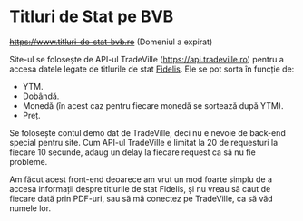 # Titluri de Stat pe BVB

~~https://www.titluri-de-stat-bvb.ro~~ (Domeniul a expirat)

Site-ul se folosește de API-ul TradeVille (https://api.tradeville.ro) pentru a accesa datele legate de titlurile de stat [Fidelis](https://mfinante.gov.ro/web/trezor/titluri-de-stat-fidelis). Ele se pot sorta în funcție de:

- YTM.
- Dobândă.
- Monedă (în acest caz pentru fiecare monedă se sortează după YTM).
- Preț.

Se folosește contul demo dat de TradeVille, deci nu e nevoie de back-end special pentru site. Cum API-ul TradeVille e limitat la 20 de requesturi la fiecare 10 secunde, adaug un delay la fiecare request ca să nu fie probleme.

Am făcut acest front-end deoarece am vrut un mod foarte simplu de a accesa informații despre titlurile de stat Fidelis, și nu vreau să caut de fiecare dată prin PDF-uri, sau să mă conectez pe TradeVille, ca să văd numele lor.
